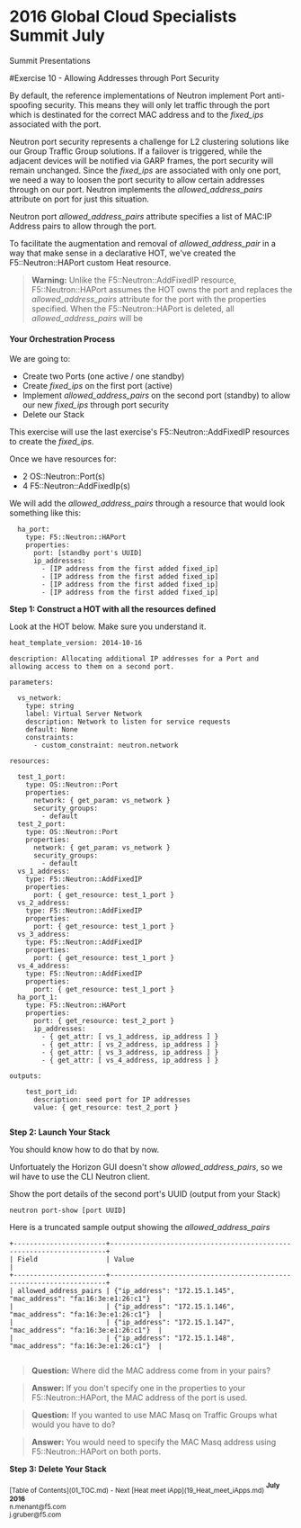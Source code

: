 # 2016 Global Cloud Specialists Summit July

Summit Presentations


#Exercise 10 - Allowing Addresses through Port Security

By default, the reference implementations of Neutron implement Port anti-spoofing security. This means they will only let traffic through the port which is destinated for the correct MAC address and to the *fixed_ips* associated with the port. 

Neutron port security represents a challenge for L2 clustering solutions like our Group Traffic Group  solutions. If a failover is triggered, while the adjacent devices will be notified via GARP frames, the port security will remain unchanged. Since the *fixed_ips* are associated with only one port, we need a way to loosen the port security to allow certain addresses through on our port. Neutron implements the *allowed_address_pairs* attribute on port for just this situation.

Neutron port *allowed_address_pairs* attribute specifies a list of MAC:IP Address pairs to allow through the port. 

To facilitate the augmentation and removal of *allowed_address_pair* in a way that make sense in a declarative HOT, we've created the F5::Neutron::HAPort custom Heat resource.

>**Warning:** Unlike the F5::Neutron::AddFixedIP resource, F5::Neutron::HAPort assumes the HOT owns the port and replaces the *allowed_address_pairs* attribute for the port with the properties specified. When the F5::Neutron::HAPort is deleted, all *allowed_address_pairs* will be 

#### Your Orchestration Process

We are going to:

- Create two Ports (one active / one standby)
- Create *fixed_ips* on the first port (active)
- Implement *allowed_address_pairs* on the second port (standby) to allow our new *fixed_ips* through port security
- Delete our Stack

This exercise will use the last exercise's F5::Neutron::AddFixedIP resources to create the *fixed_ips*. 

Once we have resources for:

* 2 OS::Neutron::Port(s)
* 4 F5::Neutron::AddFixedIp(s)

We will add the *allowed_address_pairs* through a resource that would look something like this:

```
  ha_port:
    type: F5::Neutron::HAPort
    properties:
      port: [standby port's UUID]
      ip_addresses:
        - [IP address from the first added fixed_ip]
        - [IP address from the first added fixed_ip]
        - [IP address from the first added fixed_ip]
        - [IP address from the first added fixed_ip]

```
**Step 1: Construct a HOT with all the resources defined** 

Look at the HOT below. Make sure you understand it.

```
heat_template_version: 2014-10-16

description: Allocating additional IP addresses for a Port and allowing access to them on a second port.

parameters:

  vs_network:
    type: string
    label: Virtual Server Network
    description: Network to listen for service requests
    default: None
    constraints:
      - custom_constraint: neutron.network
      
resources:

  test_1_port:
    type: OS::Neutron::Port
    properties:
      network: { get_param: vs_network }
      security_groups:
        - default
  test_2_port:
    type: OS::Neutron::Port
    properties:
      network: { get_param: vs_network }
      security_groups:
        - default
  vs_1_address:
    type: F5::Neutron::AddFixedIP
    properties:
      port: { get_resource: test_1_port }
  vs_2_address:
    type: F5::Neutron::AddFixedIP
    properties:
      port: { get_resource: test_1_port }
  vs_3_address:
    type: F5::Neutron::AddFixedIP
    properties:
      port: { get_resource: test_1_port }
  vs_4_address:
    type: F5::Neutron::AddFixedIP
    properties:
      port: { get_resource: test_1_port }
  ha_port_1:
    type: F5::Neutron::HAPort
    properties:
      port: { get_resource: test_2_port }
      ip_addresses:
        - { get_attr: [ vs_1_address, ip_address ] }
        - { get_attr: [ vs_2_address, ip_address ] }
        - { get_attr: [ vs_3_address, ip_address ] }
        - { get_attr: [ vs_4_address, ip_address ] }
      
outputs:

    test_port_id:
      description: seed port for IP addresses
      value: { get_resource: test_2_port }
  
```

**Step 2: Launch Your Stack** 

You should know how to do that by now.

Unfortuately the Horizon GUI doesn't show *allowed_address_pairs*, so we wil have to use the CLI Neutron client.

Show the port details of the second port's UUID (output from your Stack)

```
neutron port-show [port UUID]

```
Here is a truncated sample output showing the *allowed_address_pairs*

```
+-----------------------+---------------------------------------------------------------------+
| Field                 | Value                                                               |
+-----------------------+---------------------------------------------------------------------+
| allowed_address_pairs | {"ip_address": "172.15.1.145", "mac_address": "fa:16:3e:e1:26:c1"}  |
|                       | {"ip_address": "172.15.1.146", "mac_address": "fa:16:3e:e1:26:c1"}  |
|                       | {"ip_address": "172.15.1.147", "mac_address": "fa:16:3e:e1:26:c1"}  |
|                       | {"ip_address": "172.15.1.148", "mac_address": "fa:16:3e:e1:26:c1"}  |


```
>**Question:** Where did the MAC address come from in your pairs?

>**Answer:** If you don't specify one in the properties to your F5::Neutron::HAPort, the MAC address of the port is used.

>**Question:** If you wanted to use MAC Masq on Traffic Groups what would you have to do?

>**Answer:** You would need to specify the MAC Masq address using F5::Neutron::HAPort on both ports.

**Step 3: Delete Your Stack** 

<sub>
[Table of Contents](01_TOC.md) - Next [Heat meet iApp](19_Heat_meet_iApps.md) 
</sub>

<sup>
<b>July 2016</b></br>
n.menant@f5.com</br>
j.gruber@f5.com
</sup>
